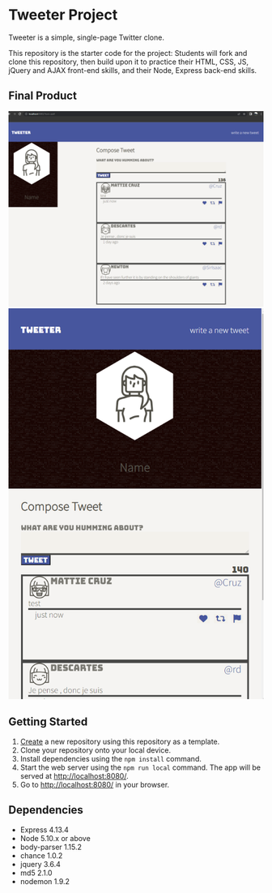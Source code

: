 # Tweeter Project

Tweeter is a simple, single-page Twitter clone.

This repository is the starter code for the project: Students will fork and clone this repository, then build upon it to practice their HTML, CSS, JS, jQuery and AJAX front-end skills, and their Node, Express back-end skills.

## Final Product
!["Desktop view"](https://github.com/Yonin408/tweeter/blob/master/docs/desktop%20view.png?raw=true)
!["Mobile View"](https://github.com/Yonin408/tweeter/blob/master/docs/Mobile%20view.png?raw=true)

## Getting Started

1. [Create](https://docs.github.com/en/repositories/creating-and-managing-repositories/creating-a-repository-from-a-template) a new repository using this repository as a template.
2. Clone your repository onto your local device.
3. Install dependencies using the `npm install` command.
3. Start the web server using the `npm run local` command. The app will be served at <http://localhost:8080/>.
4. Go to <http://localhost:8080/> in your browser.

## Dependencies

- Express 4.13.4
- Node 5.10.x or above
- body-parser 1.15.2
- chance 1.0.2
- jquery 3.6.4
- md5 2.1.0
- nodemon 1.9.2
